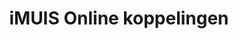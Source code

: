 ---
title: iMUIS Online koppelingen
key: muis
image: /images/@stock/Logos/muis-koppelingen.png
link_to: /koppelingen/muis
klass: boekhoud
layout: koppelingen
referral-url:
---